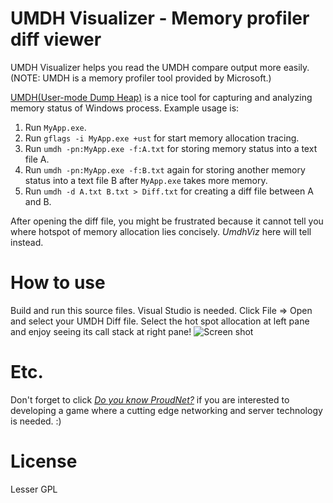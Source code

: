# UMDH Visualizer - Memory profiler diff viewer
UMDH Visualizer helps you read the UMDH compare output more easily.
(NOTE: UMDH is a memory profiler tool provided by Microsoft.)

[UMDH(User-mode Dump Heap)](http://code.logos.com/blog/2009/04/how_to_use_umdh_to_find_native_memory_leaks.html) is a nice tool for capturing and 
analyzing memory status of Windows process. Example usage is:

1. Run `MyApp.exe`.
2. Run `gflags -i MyApp.exe +ust` for start memory allocation tracing.
3. Run `umdh -pn:MyApp.exe -f:A.txt` for storing memory status into a text file A.
4. Run `umdh -pn:MyApp.exe -f:B.txt` again for storing another memory status into a text file B after `MyApp.exe` takes more memory.
5. Run `umdh -d A.txt B.txt > Diff.txt` for creating a diff file between A and B.

After opening the diff file, you might be frustrated because it cannot tell you where hotspot of memory allocation lies concisely. 
*UmdhViz* here will tell instead.

How to use
==========
Build and run this source files. Visual Studio is needed.
Click File => Open and select your UMDH Diff file.
Select the hot spot allocation at left pane and enjoy seeing its call stack at right pane!
![Screen shot](http://i.imgur.com/1WV3cBB.png)

Etc.
=======
Don't forget to click [*Do you know ProudNet?*](http://www.nettention.com) if you are interested to developing a game where a cutting edge networking and server technology is needed. :)

License 
========
Lesser GPL
